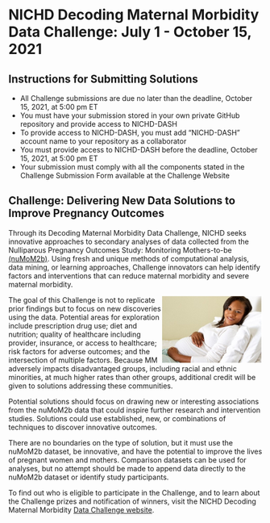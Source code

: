 # NICHD Decoding Maternal Morbidity Data Challenge: July 1 - October 15, 2021

## Instructions for Submitting Solutions 
- All Challenge submissions are due no later than the deadline, October 15, 2021, at 5:00 pm ET
- You must have your submission stored in your own private GitHub repository and provide access to NICHD-DASH 
-	To provide access to NICHD-DASH, you must add “NICHD-DASH” account name to your repository as a collaborator
-	You must provide access to NICHD-DASH before the deadline, October 15, 2021, at 5:00 pm ET
- Your submission must comply with all the components stated in the Challenge Submission Form available at the Challenge Website


## Challenge: Delivering New Data Solutions to Improve Pregnancy Outcomes

Through its Decoding Maternal Morbidity Data Challenge, NICHD seeks innovative approaches to secondary analyses of data collected from the Nulliparous Pregnancy Outcomes Study: Monitoring Mothers-to-be [(nuMoM2b)](https://dash.nichd.nih.gov/study/226675). Using fresh and unique methods of computational analysis, data mining, or learning approaches, Challenge innovators can help identify factors and interventions that can reduce maternal morbidity and severe maternal morbidity. 

<p> <img align="right"src="resources/nuMoM2b.jpg" alt="mother" width="200"/> </p>

<p> The goal of this Challenge is not to replicate prior findings but to focus on new discoveries using the data. Potential areas for exploration include prescription drug use; diet and nutrition; quality of healthcare including provider, insurance, or access to healthcare; risk factors for adverse outcomes; and the intersection of multiple factors. Because MM adversely impacts disadvantaged groups, including racial and ethnic minorities, at much higher rates than other groups, additional credit will be given to solutions addressing these communities. </p>

<p> Potential solutions should focus on drawing new or interesting associations from the nuMoM2b data that could inspire further research and intervention studies. Solutions could use established, new, or combinations of techniques to discover innovative outcomes. </p>

<p> There are no boundaries on the type of solution, but it must use the nuMoM2b dataset, be innovative, and have the potential to improve the lives of pregnant women and mothers. Comparison datasets can be used for analyses, but no attempt should be made to append data directly to the nuMoM2b dataset or identify study participants. </p>

To find out who is eligible to participate in the Challenge, and to learn about the Challenge prizes and notification of winners, visit the NICHD Decoding Maternal Morbidity [Data Challenge website](https://www.freelancer.com/contest/1953085?w=f&ngsw-bypass=).

